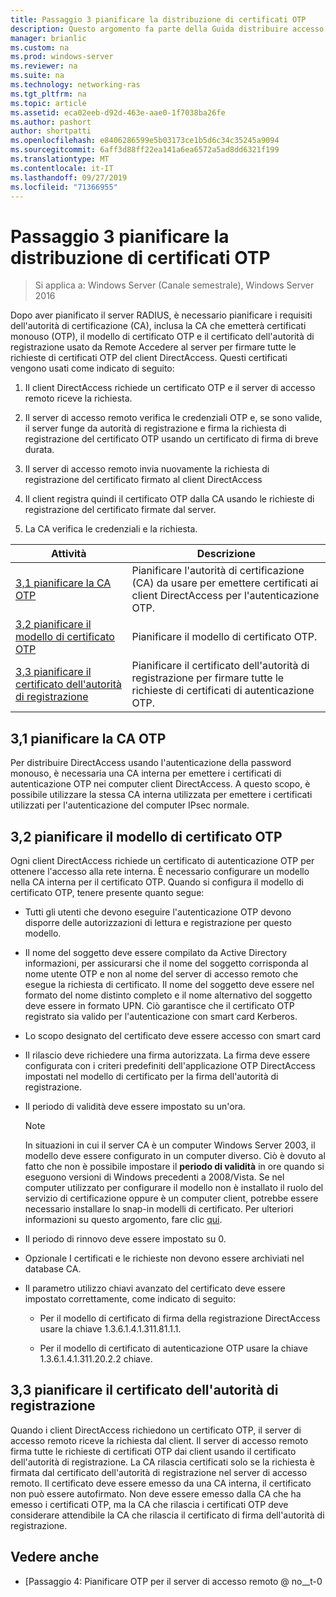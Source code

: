 ```yaml
---
title: Passaggio 3 pianificare la distribuzione di certificati OTP
description: Questo argomento fa parte della Guida distribuire accesso remoto con l'autenticazione OTP in Windows Server 2016.
manager: brianlic
ms.custom: na
ms.prod: windows-server
ms.reviewer: na
ms.suite: na
ms.technology: networking-ras
ms.tgt_pltfrm: na
ms.topic: article
ms.assetid: eca02eeb-d92d-463e-aae0-1f7038ba26fe
ms.author: pashort
author: shortpatti
ms.openlocfilehash: e8406286599e5b03173ce1b5d6c34c35245a9094
ms.sourcegitcommit: 6aff3d88ff22ea141a6ea6572a5ad8dd6321f199
ms.translationtype: MT
ms.contentlocale: it-IT
ms.lasthandoff: 09/27/2019
ms.locfileid: "71366955"
---
```

# <a name="step-3-plan-otp-certificate-deployment"></a>Passaggio 3 pianificare la distribuzione di certificati OTP

>Si applica a: Windows Server (Canale semestrale), Windows Server 2016

Dopo aver pianificato il server RADIUS, è necessario pianificare i requisiti dell'autorità di certificazione (CA), inclusa la CA che emetterà certificati monouso (OTP), il modello di certificato OTP e il certificato dell'autorità di registrazione usato da Remote Accedere al server per firmare tutte le richieste di certificati OTP del client DirectAccess. Questi certificati vengono usati come indicato di seguito:  
  
1.  Il client DirectAccess richiede un certificato OTP e il server di accesso remoto riceve la richiesta.  
  
2.  Il server di accesso remoto verifica le credenziali OTP e, se sono valide, il server funge da autorità di registrazione e firma la richiesta di registrazione del certificato OTP usando un certificato di firma di breve durata.  
  
3.  Il server di accesso remoto invia nuovamente la richiesta di registrazione del certificato firmato al client DirectAccess  
  
4.  Il client registra quindi il certificato OTP dalla CA usando le richieste di registrazione del certificato firmate dal server.  
  
5.  La CA verifica le credenziali e la richiesta.  
  
|Attività|Descrizione|  
|----|--------|  
|[3,1 pianificare la CA OTP](#bkmk_3_1_CA)|Pianificare l'autorità di certificazione (CA) da usare per emettere certificati ai client DirectAccess per l'autenticazione OTP.|  
|[3,2 pianificare il modello di certificato OTP](#bkmk_3_2_OTP_Cert)|Pianificare il modello di certificato OTP.|
|[3,3 pianificare il certificato dell'autorità di registrazione](#bkmk_33RACert)|Pianificare il certificato dell'autorità di registrazione per firmare tutte le richieste di certificati di autenticazione OTP.|

## <a name="bkmk_3_1_CA"></a>3,1 pianificare la CA OTP  
Per distribuire DirectAccess usando l'autenticazione della password monouso, è necessaria una CA interna per emettere i certificati di autenticazione OTP nei computer client DirectAccess. A questo scopo, è possibile utilizzare la stessa CA interna utilizzata per emettere i certificati utilizzati per l'autenticazione del computer IPsec normale.  
  
## <a name="bkmk_3_2_OTP_Cert"></a>3,2 pianificare il modello di certificato OTP  
Ogni client DirectAccess richiede un certificato di autenticazione OTP per ottenere l'accesso alla rete interna. È necessario configurare un modello nella CA interna per il certificato OTP. Quando si configura il modello di certificato OTP, tenere presente quanto segue:  
  
-   Tutti gli utenti che devono eseguire l'autenticazione OTP devono disporre delle autorizzazioni di lettura e registrazione per questo modello.  
  
-   Il nome del soggetto deve essere compilato da Active Directory informazioni, per assicurarsi che il nome del soggetto corrisponda al nome utente OTP e non al nome del server di accesso remoto che esegue la richiesta di certificato. Il nome del soggetto deve essere nel formato del nome distinto completo e il nome alternativo del soggetto deve essere in formato UPN. Ciò garantisce che il certificato OTP registrato sia valido per l'autenticazione con smart card Kerberos.  
  
-   Lo scopo designato del certificato deve essere accesso con smart card  
  
-   Il rilascio deve richiedere una firma autorizzata. La firma deve essere configurata con i criteri predefiniti dell'applicazione OTP DirectAccess impostati nel modello di certificato per la firma dell'autorità di registrazione.  
  
-   Il periodo di validità deve essere impostato su un'ora.  
  
    > [!NOTE]  
    > In situazioni in cui il server CA è un computer Windows Server 2003, il modello deve essere configurato in un computer diverso. Ciò è dovuto al fatto che non è possibile impostare il **periodo di validità** in ore quando si eseguono versioni di Windows precedenti a 2008/Vista. Se nel computer utilizzato per configurare il modello non è installato il ruolo del servizio di certificazione oppure è un computer client, potrebbe essere necessario installare lo snap-in modelli di certificato. Per ulteriori informazioni su questo argomento, fare clic [qui](https://technet.microsoft.com/library/cc732445.aspx).  
  
-   Il periodo di rinnovo deve essere impostato su 0.  
  
-   Opzionale I certificati e le richieste non devono essere archiviati nel database CA.  
  
-   Il parametro utilizzo chiavi avanzato del certificato deve essere impostato correttamente, come indicato di seguito:  
  
    -   Per il modello di certificato di firma della registrazione DirectAccess usare la chiave 1.3.6.1.4.1.311.81.1.1.  
  
    -   Per il modello di certificato di autenticazione OTP usare la chiave 1.3.6.1.4.1.311.20.2.2 chiave.  
  
## <a name="bkmk_33RACert"></a>3,3 pianificare il certificato dell'autorità di registrazione  
Quando i client DirectAccess richiedono un certificato OTP, il server di accesso remoto riceve la richiesta dal client. Il server di accesso remoto firma tutte le richieste di certificati OTP dai client usando il certificato dell'autorità di registrazione. La CA rilascia certificati solo se la richiesta è firmata dal certificato dell'autorità di registrazione nel server di accesso remoto. Il certificato deve essere emesso da una CA interna, il certificato non può essere autofirmato. Non deve essere emesso dalla CA che ha emesso i certificati OTP, ma la CA che rilascia i certificati OTP deve considerare attendibile la CA che rilascia il certificato di firma dell'autorità di registrazione.  
  
## <a name="BKMK_Links"></a>Vedere anche  
  
-   [Passaggio 4: Pianificare OTP per il server di accesso remoto @ no__t-0  
  


